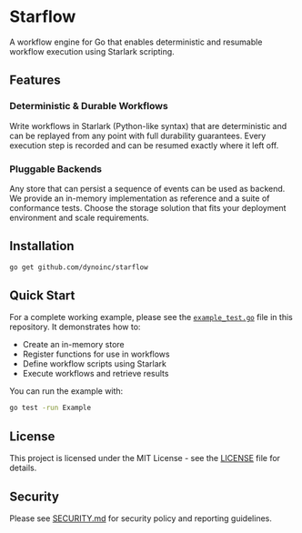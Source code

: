 # Starflow

A workflow engine for Go that enables deterministic and resumable workflow execution using Starlark scripting.

## Features

### Deterministic & Durable Workflows
Write workflows in Starlark (Python-like syntax) that are deterministic and can be replayed from any point with full durability guarantees. 
Every execution step is recorded and can be resumed exactly where it left off.

### Pluggable Backends
Any store that can persist a sequence of events can be used as backend. We provide an in-memory implementation 
as reference and a suite of conformance tests. Choose the storage solution that fits your deployment environment
and scale requirements.

## Installation

```bash
go get github.com/dynoinc/starflow
```

## Quick Start

For a complete working example, please see the [`example_test.go`](example_test.go) file in this repository. It demonstrates how to:

- Create an in-memory store
- Register functions for use in workflows
- Define workflow scripts using Starlark
- Execute workflows and retrieve results

You can run the example with:

```bash
go test -run Example
```

## License

This project is licensed under the MIT License - see the [LICENSE](LICENSE) file for details.

## Security

Please see [SECURITY.md](SECURITY.md) for security policy and reporting guidelines. 
